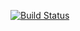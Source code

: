 [![Build Status](https://travis-ci.com/Fhurup/F-CA3-Backend.svg?branch=main)](https://travis-ci.com/Fhurup/F-CA3-Backend)

